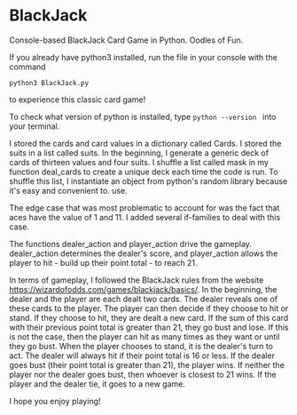 # BlackJack
Console-based BlackJack Card Game in Python. Oodles of Fun.

If you already have python3 installed, run the file in your console with the command
```
python3 BlackJack.py
```
to experience this classic card game!

To check what version of python is installed, type ```python --version ``` into your terminal.

I stored the cards and card values in a dictionary called Cards. I stored the suits in a list called suits. In the beginning, I generate a generic deck of cards of thirteen values and four suits. I shuffle a list called mask in my function deal_cards to create a unique deck each time the code is run. To shuffle this list, I instantiate an object from python's random library because it's easy and convenient to. use. 

The edge case that was most problematic to account for was the fact that aces have the value of 1 and 11. I added several if-families to deal with this case.

The functions dealer_action and player_action drive the gameplay. dealer_action determines the dealer's score, and player_action allows the player to hit - build up their point total - to reach 21. 

In terms of gameplay, I  followed the BlackJack rules from the website https://wizardofodds.com/games/blackjack/basics/. In the beginning, the dealer and the player are each dealt two cards. The dealer reveals  one of these cards to the player. The player can then decide if they choose to hit or stand. If they choose to hit, they are dealt a new card. If the sum of this card with their previous point total is greater than 21, they go bust and lose. If this is not the case, then the player can hit as many times as they want or until they go bust. When the player chooses to stand, it is the dealer's turn to act. The dealer will always hit if their point total is 16 or less. If the dealer goes bust (their point total is greater than 21), the player wins. If neither the player nor the dealer goes bust, then whoever is closest to 21 wins. If the player and the dealer tie, it goes to a new game. 

I hope you enjoy playing!

